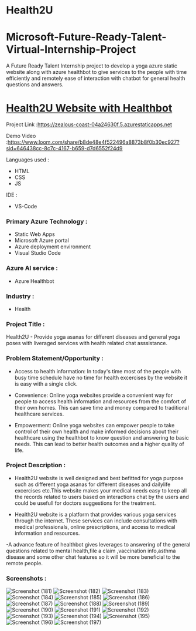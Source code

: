 # Health2U
# Microsoft-Future-Ready-Talent-Virtual-Internship-Project

A Future Ready Talent Internship project to develop a yoga azure static website along with azure healthbot to give services to the people with time efficiently and remotely ease of interaction with chatbot for general  health questions and answers. 

# [ Health2U Website with Healthbot](https://zealous-coast-04a24630f.5.azurestaticapps.net)

Project Link :https://zealous-coast-04a24630f.5.azurestaticapps.net

Demo Video :https://www.loom.com/share/b8de48e4f522496a8873b8f0b30ec927?sid=646438cc-8c7c-4167-b659-d7d6552f24d9

Languages used :
- HTML
- CSS
- JS

IDE : 
- VS-Code

### Primary Azure Technology :

- Static Web Apps
- Microsoft Azure portal
- Azure deployment environment
- Visual Studio Code

### Azure AI service :
- Azure Healthbot
### Industry :
- Health

### Project Title :
Health2U - Provide  yoga asanas for different diseases and general yoga poses with liveraged services with health related chat asssistance. 

### Problem Statement/Opportunity :
- Access to health information: In today's time most of the people with busy time schedule have no time for health excercises by the website it is easy with a single click.

- Convenience: Online yoga websites provide a convenient way for people to access health information and resources from the comfort of their own homes. This can save time and money compared to traditional healthcare services.

- Empowerment: Online yoga websites can empower people to take control of their own health and make informed decisions about their healthcare using the healthbot to know question and answering to basic needs. This can lead to better health outcomes and a higher quality of life.

### Project Description :
- Health2U website is well designed and best befitted for yoga purpose such as different yoga asanas for different diseases and dailylife excercises  etc.This website makes your medical needs easy to keep all the records related to users based on interactions chat by the users and could be usefull for doctors suggestions for the treatment.

- Health2U website is a platform that provides various yoga services through the internet. These services can include consultations with medical professionals, online prescriptions, and access to medical information and resources. 

-A advance feature of healthbot gives leverages to answering of the general questions related to mental health,file a claim ,vaccination info,asthma disease and some other chat features so it will be more beneficial to the remote people. 

### Screenshots :

![Screenshot (181)](https://github.com/Avinish04/Health2U/blob/main/screenshots/Screenshot%20(181).png)
![Screenshot (182)](https://github.com/Avinish04/Health2U/blob/main/screenshots/Screenshot%20(182).png)
![Screenshot (183)](https://github.com/Avinish04/Health2U/blob/main/screenshots/Screenshot%20(183).png)
![Screenshot (184)](https://github.com/Avinish04/Health2U/blob/main/screenshots/Screenshot%20(184).png)
![Screenshot (185)](https://github.com/Avinish04/Health2U/blob/main/screenshots/Screenshot%20(185).png)
![Screenshot (186)](https://github.com/Avinish04/Health2U/blob/main/screenshots/Screenshot%20(186).png)
![Screenshot (187)](https://github.com/Avinish04/Health2U/blob/main/screenshots/Screenshot%20(187).png)
![Screenshot (188)](https://github.com/Avinish04/Health2U/blob/main/screenshots/Screenshot%20(188).png)
![Screenshot (189)](https://github.com/Avinish04/Health2U/blob/main/screenshots/Screenshot%20(189).png)
![Screenshot (190)](https://github.com/Avinish04/Health2U/blob/main/screenshots/Screenshot%20(190).png)
![Screenshot (191)](https://github.com/Avinish04/Health2U/blob/main/screenshots/Screenshot%20(191).png)
![Screenshot (192)](https://github.com/Avinish04/Health2U/blob/main/screenshots/Screenshot%20(192).png)
![Screenshot (193)](https://github.com/Avinish04/Health2U/blob/main/screenshots/Screenshot%20(193).png)
![Screenshot (194)](https://github.com/Avinish04/Health2U/blob/main/screenshots/Screenshot%20(194).png)
![Screenshot (195)](https://github.com/Avinish04/Health2U/blob/main/screenshots/Screenshot%20(195).png)
![Screenshot (196)](https://github.com/Avinish04/Health2U/blob/main/screenshots/Screenshot%20(196).png)
![Screenshot (197)](https://github.com/Avinish04/Health2U/blob/main/screenshots/Screenshot%20(197).png)
